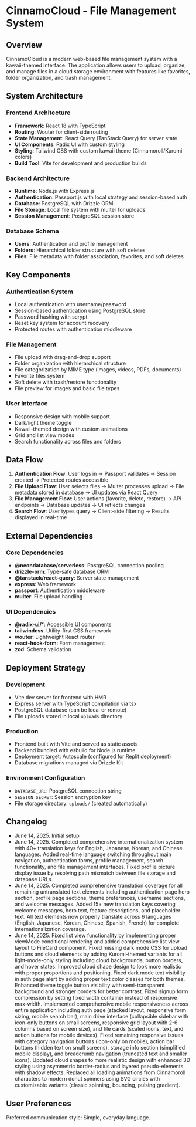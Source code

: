 # CinnamoCloud - File Management System

## Overview

CinnamoCloud is a modern web-based file management system with a kawaii-themed interface. The application allows users to upload, organize, and manage files in a cloud storage environment with features like favorites, folder organization, and trash management.

## System Architecture

### Frontend Architecture
- **Framework**: React 18 with TypeScript
- **Routing**: Wouter for client-side routing
- **State Management**: React Query (TanStack Query) for server state
- **UI Components**: Radix UI with custom styling
- **Styling**: Tailwind CSS with custom kawaii theme (Cinnamoroll/Kuromi colors)
- **Build Tool**: Vite for development and production builds

### Backend Architecture
- **Runtime**: Node.js with Express.js
- **Authentication**: Passport.js with local strategy and session-based auth
- **Database**: PostgreSQL with Drizzle ORM
- **File Storage**: Local file system with multer for uploads
- **Session Management**: PostgreSQL session store

### Database Schema
- **Users**: Authentication and profile management
- **Folders**: Hierarchical folder structure with soft deletes
- **Files**: File metadata with folder association, favorites, and soft deletes

## Key Components

### Authentication System
- Local authentication with username/password
- Session-based authentication using PostgreSQL store
- Password hashing with scrypt
- Reset key system for account recovery
- Protected routes with authentication middleware

### File Management
- File upload with drag-and-drop support
- Folder organization with hierarchical structure
- File categorization by MIME type (images, videos, PDFs, documents)
- Favorite files system
- Soft delete with trash/restore functionality
- File preview for images and basic file types

### User Interface
- Responsive design with mobile support
- Dark/light theme toggle
- Kawaii-themed design with custom animations
- Grid and list view modes
- Search functionality across files and folders

## Data Flow

1. **Authentication Flow**: User logs in → Passport validates → Session created → Protected routes accessible
2. **File Upload Flow**: User selects files → Multer processes upload → File metadata stored in database → UI updates via React Query
3. **File Management Flow**: User actions (favorite, delete, restore) → API endpoints → Database updates → UI reflects changes
4. **Search Flow**: User types query → Client-side filtering → Results displayed in real-time

## External Dependencies

### Core Dependencies
- **@neondatabase/serverless**: PostgreSQL connection pooling
- **drizzle-orm**: Type-safe database ORM
- **@tanstack/react-query**: Server state management
- **express**: Web framework
- **passport**: Authentication middleware
- **multer**: File upload handling

### UI Dependencies
- **@radix-ui/***: Accessible UI components
- **tailwindcss**: Utility-first CSS framework
- **wouter**: Lightweight React router
- **react-hook-form**: Form management
- **zod**: Schema validation

## Deployment Strategy

### Development
- Vite dev server for frontend with HMR
- Express server with TypeScript compilation via tsx
- PostgreSQL database (can be local or remote)
- File uploads stored in local `uploads` directory

### Production
- Frontend built with Vite and served as static assets
- Backend bundled with esbuild for Node.js runtime
- Deployment target: Autoscale (configured for Replit deployment)
- Database migrations managed via Drizzle Kit

### Environment Configuration
- `DATABASE_URL`: PostgreSQL connection string
- `SESSION_SECRET`: Session encryption key
- File storage directory: `uploads/` (created automatically)

## Changelog
- June 14, 2025. Initial setup
- June 14, 2025. Completed comprehensive internationalization system with 40+ translation keys for English, Japanese, Korean, and Chinese languages. Added real-time language switching throughout main navigation, authentication forms, profile management, search functionality, and file management interfaces. Fixed profile picture display issue by resolving path mismatch between file storage and database URLs.
- June 14, 2025. Completed comprehensive translation coverage for all remaining untranslated text elements including authentication page hero section, profile page sections, theme preferences, username sections, and welcome messages. Added 15+ new translation keys covering welcome messages, hero text, feature descriptions, and placeholder text. All text elements now properly translate across 6 languages (English, Japanese, Korean, Chinese, Spanish, French) for complete internationalization coverage.
- June 14, 2025. Fixed list view functionality by implementing proper viewMode conditional rendering and added comprehensive list view layout to FileCard component. Fixed missing dark mode CSS for upload buttons and cloud elements by adding Kuromi-themed variants for all light-mode-only styling including cloud backgrounds, button borders, and hover states. Improved cloud shape design to look more realistic with proper proportions and positioning. Fixed dark mode text visibility in auth page alert by adding proper text color classes for both themes. Enhanced theme toggle button visibility with semi-transparent background and stronger borders for better contrast. Fixed signup form compression by setting fixed width container instead of responsive max-width. Implemented comprehensive mobile responsiveness across entire application including auth page (stacked layout, responsive form sizing, mobile search bar), main drive interface (collapsible sidebar with icon-only buttons on small screens, responsive grid layout with 2-6 columns based on screen size), and file cards (scaled icons, text, and action buttons for mobile devices). Fixed remaining responsive issues with category navigation buttons (icon-only on mobile), action bar buttons (hidden text on small screens), storage info section (simplified mobile display), and breadcrumb navigation (truncated text and smaller icons). Updated cloud shapes to more realistic design with enhanced 3D styling using asymmetric border-radius and layered pseudo-elements with shadow effects. Replaced all loading animations from Cinnamoroll characters to modern donut spinners using SVG circles with customizable variants (classic spinning, bouncing, pulsing gradient).

## User Preferences

Preferred communication style: Simple, everyday language.